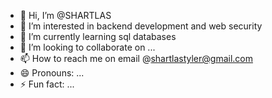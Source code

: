 - 👋 Hi, I’m @SHARTLAS
- 👀 I’m interested in backend development and web security
- 🌱 I’m currently learning sql databases 
- 💞️ I’m looking to collaborate on ...
- 📫 How to reach me on email @shartlastyler@gmail.com
- 😄 Pronouns: ...
- ⚡ Fun fact: ...

<!---
SHARTLAS/SHARTLAS is a ✨ special ✨ repository because its `README.md` (this file) appears on your GitHub profile.
You can click the Preview link to take a look at your changes.
--->
